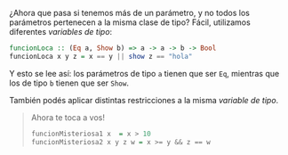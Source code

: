 ¿Ahora que pasa si tenemos más de un parámetro, y no todos los parámetros pertenecen a la misma clase de tipo? Fácil, utilizamos diferentes _variables de tipo_:

```haskell
funcionLoca :: (Eq a, Show b) => a -> a -> b -> Bool
funcionLoca x y z = x == y || show z == "hola"
```

Y esto se lee así: los parámetros de tipo `a` tienen que ser `Eq`, mientras que los de tipo `b` tienen que ser `Show`.

También podés aplicar distintas restricciones a la misma _variable de tipo_.

> Ahora te toca a vos!
>
> ```haskell
> funcionMisteriosa1 x  = x > 10
> funcionMisteriosa2 x y z w = x >= y && z == w
> ```
>

